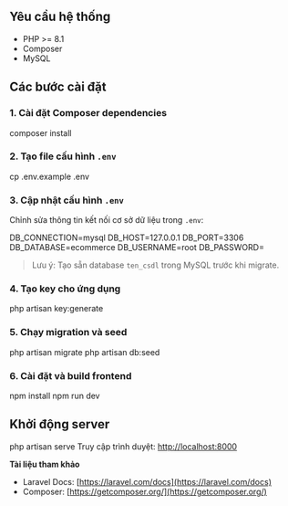 ## Yêu cầu hệ thống
- PHP >= 8.1
- Composer
- MySQL

## Các bước cài đặt
### 1. Cài đặt Composer dependencies
composer install


### 2. Tạo file cấu hình `.env`
cp .env.example .env


### 3. Cập nhật cấu hình `.env`

Chỉnh sửa thông tin kết nối cơ sở dữ liệu trong `.env`:

DB_CONNECTION=mysql
DB_HOST=127.0.0.1
DB_PORT=3306
DB_DATABASE=ecommerce
DB_USERNAME=root
DB_PASSWORD=

> Lưu ý: Tạo sẵn database `ten_csdl` trong MySQL trước khi migrate.

### 4. Tạo key cho ứng dụng
php artisan key:generate

### 5. Chạy migration và seed
php artisan migrate
php artisan db:seed

### 6. Cài đặt và build frontend
npm install
npm run dev

## Khởi động server
php artisan serve
Truy cập trình duyệt: [http://localhost:8000](http://localhost:8000)

**Tài liệu tham khảo**
* Laravel Docs: [https://laravel.com/docs](https://laravel.com/docs)
* Composer: [https://getcomposer.org/](https://getcomposer.org/)

